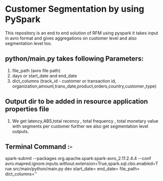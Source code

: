 # Customer Segmentation by using PySpark 

This repository is an end to end solution of RFM using pyspark it takes input in avro format and gives aggregations on customer level and also segmentation level too.

## python/main.py takes following Parameters:
  1. file_path (avro file path)
  2. days or start_date and end_date
  3. dict_columns (track_id -  customer or transaction id, organization,amount,tranx_date,product,orders,country,customer_type)
  
## Output dir to be added in resource application properties file
  
  1. We get latency,ABS,total recency , total frequency , total monetary value with segments per customer further we also get segmentation level outputs.
 
## Terminal Command :- 
  spark-submit --packages org.apache.spark:spark-avro_2.11:2.4.4 --conf avro.mapred.ignore.inputs.without.extension=True,spark.sql.cbo.enabled=True src/main/python/main.py dev     start_date= end_date= file_path= dict_columns='' 


